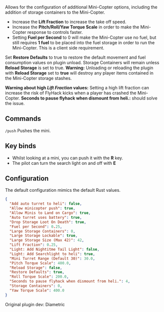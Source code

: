 ﻿Allows for the configuration of additional Mini-Copter options, including the addition of storage containers to the Mini-Copter.

* Increase the **Lift Fraction** to increase the take off speed.
* Increase the **Pitch/Roll/Yaw Torque Scale** in order to make the Mini-Copter response to controls faster.
* Setting **Fuel per Second** to 0 will make the Mini-Copter use no fuel, but still requires **1 fuel** to be placed into the fuel storage in order to run the Mini-Copter. This is a client side requirement.

Set **Restore Defaults** to true to restore the default movement and fuel consumption values on plugin unload.   Storage Containers will remain unless **Reload Storage** is set to true. **Warning:** Unloading or reloading the plugin with **Reload Storage** set to **true** will destroy any player items contained in the Mini-Copter storage stashes.

**Warning about high *Lift Fraction* values:** Setting a high lift fraction can increase the risk of FlyHack kicks when a player has crashed the Mini-Copter. **Seconds to pause flyhack when dismount from heli.:** should solve the issue. 

## Commands
`/push` Pushes the mini.

## Key binds
* Whilst looking at a mini, you can push it with the **R** key.
* The pilot can turn the search light on and off with **E**

## Configuration

The default configuration mimics the default Rust values.

```json
{
  "Add auto turret to heli": false,
  "Allow minicopter push": true,
  "Allow Minis to Land on Cargo": true,
  "Auto turret uses battery": true,
  "Drop Storage Loot On Death": true,
  "Fuel per Second": 0.25,
  "Large Storage Containers": 0,
  "Large Storage Lockable": true,
  "Large Storage Size (Max 42)": 42,
  "Lift Fraction": 0.25,
  "Light: Add Nightitme Tail Light": false,
  "Light: Add Searchlight to heli": true,
  "Mini Turret Range (Default 30)": 30.0,
  "Pitch Torque Scale": 400.0,
  "Reload Storage": false,
  "Restore Defaults": true,
  "Roll Torque Scale": 200.0,
  "Seconds to pause flyhack when dismount from heli.": 4,
  "Storage Containers": 0,
  "Yaw Torque Scale": 400.0
}
```

Original plugin dev: Diametric